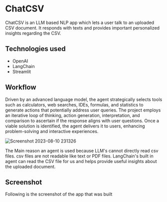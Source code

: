 # ChatCSV
ChatCSV is an LLM based NLP app which lets a user talk to an uploaded CSV document. It responds with texts and provides important personalized insights regarding the CSV.

## Technologies used
- OpenAI
- LangChain
- Streamlit

## Workflow

Driven by an advanced language model, the agent strategically selects tools such as calculators, web searches, IDEs, formulas, and statistics to generate actions that potentially address user queries. The project employs an iterative loop of thinking, action generation, interpretation, and comparison to ascertain if the response aligns with user questions. Once a viable solution is identified, the agent delivers it to users, enhancing problem-solving and interactive experiences.

![Screenshot 2023-08-10 231326](https://github.com/raiyan22/chatCSV/assets/58294098/8e929c3f-0b61-4f17-8378-3c0d1a37534f)

The Main reason an agent is used because LLM's cannot directly read csv files. csv files are not readable like text or PDF files. LangChain's built in agent can read the CSV file for us and helps provide useful insights about the uploaded document.
## Screenshot

Following is the screenshot of the app that was built
